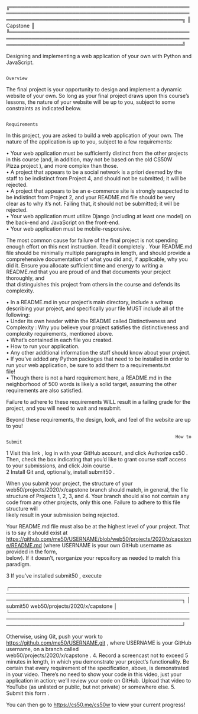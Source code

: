 ╔═══════════════════════════════════════════════════════════════════════════════════════════════════════════════════════════════════════════════════╗
║                                                                     Capstone                                                                      ║
╚═══════════════════════════════════════════════════════════════════════════════════════════════════════════════════════════════════════════════════╝

Designing and implementing a web application of your own with Python and JavaScript.                                                                 


                                                                      Overview                                                                       

The final project is your opportunity to design and implement a dynamic website of your own. So long as your final project draws upon this course’s  
lessons, the nature of your website will be up to you, subject to some constraints as indicated below.                                               


                                                                    Requirements                                                                     

In this project, you are asked to build a web application of your own. The nature of the application is up to you, subject to a few requirements:    

 • Your web application must be sufficiently distinct from the other projects in this course (and, in addition, may not be based on the old CS50W    
   Pizza project ), and more complex than those.                                                                                                     
    • A project that appears to be a social network is a priori deemed by the staff to be indistinct from Project 4, and should not be submitted; it 
      will be rejected.                                                                                                                              
    • A project that appears to be an e-commerce site is strongly suspected to be indistinct from Project 2, and your README.md file should be very  
      clear as to why it’s not. Failing that, it should not be submitted; it will be rejected.                                                       
 • Your web application must utilize Django (including at least one model) on the back-end and JavaScript on the front-end.                          
 • Your web application must be mobile-responsive.                                                                                                   

The most common cause for failure of the final project is not spending enough effort on this next instruction. Read it completely . Your README.md   
file should be minimally multiple paragraphs in length, and should provide a comprehensive documentation of what you did and, if applicable, why you 
did it. Ensure you allocate sufficient time and energy to writing a README.md that you are proud of and that documents your project thoroughly, and  
that distinguishes this project from others in the course and defends its complexity.                                                                

 • In a README.md in your project’s main directory, include a writeup describing your project, and specifically your file MUST include all of the    
   following:                                                                                                                                        
    • Under its own header within the README called Distinctiveness and Complexity : Why you believe your project satisfies the distinctiveness and  
      complexity requirements, mentioned above.                                                                                                      
    • What’s contained in each file you created.                                                                                                     
    • How to run your application.                                                                                                                   
    • Any other additional information the staff should know about your project.                                                                     
 • If you’ve added any Python packages that need to be installed in order to run your web application, be sure to add them to a requirements.txt     
   file!                                                                                                                                             
 • Though there is not a hard requirement here, a README.md in the neighborhood of 500 words is likely a solid target, assuming the other            
   requirements are also satisfied.                                                                                                                  

Failure to adhere to these requirements WILL result in a failing grade for the project, and you will need to wait and resubmit.                      

Beyond these requirements, the design, look, and feel of the website are up to you!                                                                  


                                                                    How to Submit                                                                    

 1 Visit this link , log in with your GitHub account, and click Authorize cs50 . Then, check the box indicating that you’d like to grant course staff
   access to your submissions, and click Join course .                                                                                               
 2 Install Git and, optionally, install submit50 .                                                                                                   

When you submit your project, the structure of your web50/projects/2020/x/capstone branch should match, in general, the file structure of Projects 1,
2, 3, and 4. Your branch should also not contain any code from any other projects, only this one. Failure to adhere to this file structure will      
likely result in your submission being rejected.                                                                                                     

Your README.md file must also be at the highest level of your project. That is to say it should exist at                                             
https://github.com/me50/USERNAME/blob/web50/projects/2020/x/capstone/README.md (where USERNAME is your own GitHub username as provided in the form,  
below). If it doesn’t, reorganize your repository as needed to match this paradigm.                                                                  

 3 If you’ve installed submit50 , execute                                                                                                            

┌───────────────────────────────────────────────────────────────────────────────────────────────────────────────────────────────────────────────────┐
│ submit50 web50/projects/2020/x/capstone                                                                                                           │
└───────────────────────────────────────────────────────────────────────────────────────────────────────────────────────────────────────────────────┘

Otherwise, using Git, push your work to https://github.com/me50/USERNAME.git , where USERNAME is your GitHub username, on a branch called            
web50/projects/2020/x/capstone . 4. Record a screencast not to exceed 5 minutes in length, in which you demonstrate your project’s functionality. Be 
certain that every requirement of the specification, above, is demonstrated in your video. There’s no need to show your code in this video, just your
application in action; we’ll review your code on GitHub. Upload that video to YouTube (as unlisted or public, but not private) or somewhere else. 5. 
Submit this form .                                                                                                                                   

You can then go to https://cs50.me/cs50w to view your current progress!                                                                              
